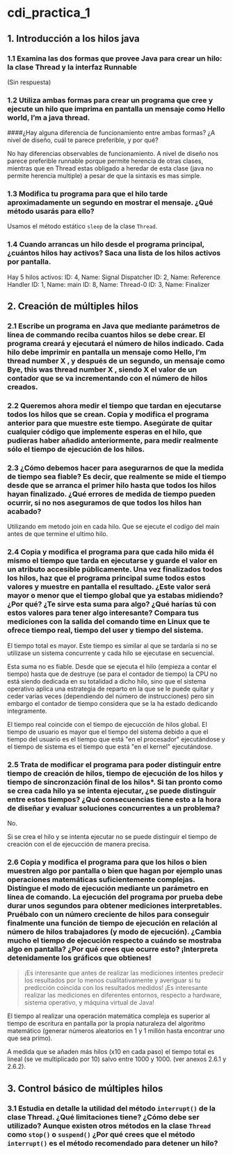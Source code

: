 # cdi_practica_1

## 1. Introducción a los hilos java

### 1.1   Examina  las  dos  formas  que  provee  Java  para  crear  un  hilo:  la  clase Thread y  la  interfaz Runnable
(Sin respuesta)


### 1.2   Utiliza ambas formas para crear un programa que cree y ejecute un hilo que imprima en pantalla un mensaje como Hello world, I’m a java thread.

####¿Hay alguna diferencia de funcionamiento entre ambas formas? ¿A nivel de diseño, cuál te parece preferible, y por qué?

No hay diferencias observables de funcionamiento.
A nivel de diseño nos parece preferible runnable porque permite herencia de otras clases, mientras que en Thread estas obligado a heredar de esta clase (java no permite herencia multiple) a pesar de que la sintaxis es mas simple.

### 1.3   Modifica tu programa para que el hilo tarde aproximadamente un segundo en mostrar el mensaje. ¿Qué método usarás para ello?
Usamos el método estático `sleep` de la clase `Thread`. 

### 1.4   Cuando arrancas un hilo desde el programa principal, ¿cuántos hilos hay activos? Saca una lista de los hilos activos por pantalla.
Hay 5 hilos activos:
ID: 4, Name: Signal Dispatcher
ID: 2, Name: Reference Handler
ID: 1, Name: main
ID: 8, Name: Thread-0
ID: 3, Name: Finalizer



## 2. Creación de múltiples hilos

### 2.1 Escribe un programa en Java que mediante parámetros de línea de commando reciba cuantos hilos se debe crear. El programa creará y ejecutará el número de hilos indicado. Cada hilo debe imprimir en pantalla un mensaje como Hello, I’m thread number X , y después de un segundo, un mensaje como Bye, this was thread number X , siendo X el valor de un contador que se va incrementando con el número de hilos creados.

### 2.2 Queremos ahora medir el tiempo que tardan en ejecutarse todos los hilos que se crean. Copia y modifica el programa anterior para que muestre este tiempo. Asegúrate de quitar cualquier código que implemente esperas en el hilo, que pudieras haber añadido anteriormente, para medir realmente sólo el tiempo de ejecución de los hilos.

### 2.3 ¿Cómo debemos hacer para asegurarnos de que la medida de tiempo sea fiable? Es decir, que realmente se mide el tiempo desde que se arranca el primer hilo hasta que todos los hilos hayan finalizado. ¿Qué errores de medida de tiempo pueden ocurrir, si no nos aseguramos de que todos los hilos han acabado?
Utilizando em metodo join en cada hilo.
Que se ejecute el codigo del main antes de que termine el ultimo hilo.

### 2.4  Copia y modifica el programa para que cada hilo mida él mismo el tiempo que tarda en ejecutarse y guarde el valor en un atributo accesible públicamente. Una vez finalizados todos los hilos, haz que el programa principal sume todos estos valores y muestre en pantalla el resultado. ¿Este valor será mayor o menor que el tiempo global que ya estabas midiendo? ¿Por qué? ¿Te sirve esta suma para algo? ¿Qué harías tú con estos valores para tener algo interesante? Compara tus mediciones con la salida del comando time en Linux que te ofrece tiempo real, tiempo del user y tiempo del sistema.

El tiempo total es mayor. Este tiempo es similar al que se tardaría si no se utilizase un sistema concurrente y cada hilo se ejecutase en secuencial.

Esta suma no es fiable. Desde que se ejecuta el hilo (empieza a contar el tiempo) hasta que de destruye (se para el contador de tiempo) la CPU no está siendo dedicada en su totalidad a dicho hilo, sino que el sistema operativo aplica una estrategia de reparto en la que se le puede quitar y ceder varias veces (dependiendo del número de instrucciones) pero sin embargo el contador de tiempo considera que se la ha estado dedicando integramente.

El tiempo real coincide con el tiempo de ejecucción de hilos global. El tiempo de usuario es mayor que el tiempo del sistema debido a que el tiempo del usuario es el tiempo que está "en el procesador" ejecutándose y el tiempo de sistema es el tiempo que está "en el kernel" ejecutándose.

### 2.5 Trata de modificar el programa para poder distinguir entre tiempo de creación de hilos, tiempo de ejecución de los hilos y tiempo de sincronzación final de los hilos*. Si tan pronto como se crea cada hilo ya se intenta ejecutar, ¿se puede distinguir entre estos tiempos? ¿Qué consecuencias tiene esto a la hora de diseñar y evaluar soluciones concurrentes a un problema?

No.

Si se crea el hilo y se intenta ejecutar no se puede distinguir el tiempo de creación con el de ejecucción de manera precisa.

### 2.6  Copia y modifica el programa para que los hilos o bien muestren algo por pantalla o bien que hagan por ejemplo unas operaciones matemáticas suficientemente complejas. Distingue el modo de ejecución mediante un parámetro en línea de comando. La ejecución del programa por prueba debe durar unos segundos para obtener mediciones interpretables. Pruébalo con un número creciente de hilos para conseguir finalmente una función de tiempo de ejecución en relación al número de hilos trabajadores (y modo de ejecución). ¿Cambia mucho el tiempo de ejecución respecto a cuándo se mostraba algo en pantalla? ¿Por qué crees que ocurre esto? ¡Interpreta detenidamente los gráficos que obtienes!
       
       
> ¡Es interesante que antes de realizar las mediciones intentes predecir los resultados por lo menos
> cualitativamente y averiguar si tu predicción coincida con los resultados medidos!
> ¡Es interesante realizar las mediciones en diferentes entornos, respecto a hardware, sistema
> operativo, y máquina virtual de Java!


El tiempo al realizar una operación matemática compleja es superior al tiempo de escritura en pantalla por la propia naturaleza del algoritmo matemático (generar números aleatorios en 1 y 1 millón hasta encontrar uno que sea primo).

A medida que se añaden más hilos (x10 en cada paso) el tiempo total es lineal (se ve multiplicado por 10) salvo entre 1000 y 1000.
(ver anexos 2.6.1 y 2.6.2).

## 3. Control básico de múltiples hilos

### 3.1  Estudia en detalle la utilidad del método `interrupt()` de la clase Thread. ¿Qué limitaciones tiene? ¿Cómo debe ser utilizado? Aunque existen otros métodos en la clase `Thread` como `stop()` o `suspend()` ¿Por qué crees que el método `interrupt()` es el método recomendado para detener un hilo?










